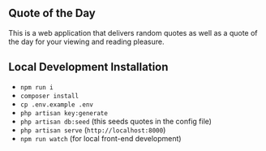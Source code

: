## Quote of the Day
This is a web application that delivers random quotes as well as a quote of the day for your viewing and reading pleasure.

## Local Development Installation
- `npm run i`
- `composer install`
- `cp .env.example .env`
- `php artisan key:generate`
- `php artisan db:seed` (this seeds quotes in the config file)
- `php artisan serve` (`http://localhost:8000`)
- `npm run watch` (for local front-end development)
